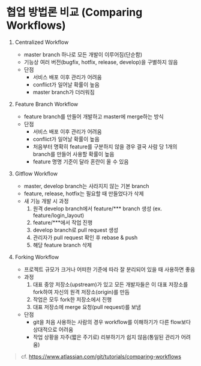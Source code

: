 # 협업 방법론 비교 (Comparing Workflows)

1. Centralized Workflow
    - master branch 하나로 모든 개발이 이루어짐(단순함)
    - 기능상 여러 버전(bugfix, hotfix, release, develop)을 구별하지 않음
    - 단점
        - 서비스 배포 이후 관리가 어려움
        - conflict가 일어날 확률이 높음
        - master branch가 더러워짐

2. Feature Branch Workflow
    - feature branch를 만들어 개발하고 master에 merge하는 방식
    - 단점
        - 서비스 배포 이후 관리가 어려움
        - conflict가 일어날 확률이 높음
        - 처음부터 명확히 feature를 구분하지 않을 경우 결국 사람 당 1개의 branch를 만들어 사용할 확률이 높음
        - feature 명명 기준이 달라 혼란이 올 수 있음

3. Gitflow Workflow
    - master, develop branch는 사라지지 않는 기본 branch
    - feature, release, hotfix는 필요할 때 만들었다가 삭제
    - 새 기능 개발 시 과정
        1. 원격 develop branch에서 feature/*** branch 생성 (ex. feature/login_layout)
        2. feature/***에서 작업 진행
        3. develop branch로 pull request 생성
        4. 관리자가 pull request 확인 후 rebase & push
        5. 해당 feature branch 삭제

4. Forking Workflow
    - 프로젝트 규모가 크거나 어떠한 기준에 따라 잘 분리되어 있을 때 사용하면 좋음
    - 과정
        1. 대표 중앙 저장소(upstream)가 있고 모든 개발자들은 이 대표 저장소를 fork하여 자신의 원격 저장소(origin)를 만듬
        2. 작업은 모두 fork한 저장소에서 진행
        3. 대표 저장소에 merge 요청(pull request)를 보냄
    - 단점
        - git을 처음 사용하는 사람의 경우 workflow를 이해하기가 다른 flow보다 상대적으로 어려움
        - 작업 상황을 자주(짧은 주기로) 리뷰하기가 쉽지 않음(통일된 관리가 어려움)

> cf. <https://www.atlassian.com/git/tutorials/comparing-workflows>
